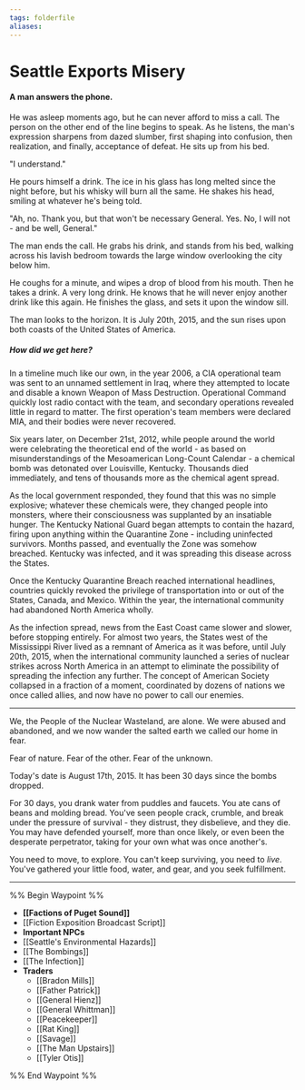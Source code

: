 ```yaml
---
tags: folderfile
aliases:
---
```


# Seattle Exports Misery
#### A man answers the phone. 
He was asleep moments ago, but he can never afford to miss a call. The person on the other end of the line begins to speak. As he listens, the man's expression sharpens from dazed slumber, first shaping into confusion, then realization, and finally, acceptance of defeat. He sits up from his bed.

"I understand."

He pours himself a drink. The ice in his glass has long melted since the night before, but his whisky will burn all the same. He shakes his head, smiling at whatever he's being told.

"Ah, no. Thank you, but that won't be necessary General. Yes. No, I will not - and be well, General."

The man ends the call. He grabs his drink, and stands from his bed, walking across his lavish bedroom towards the large window overlooking the city below him.

He coughs for a minute, and wipes a drop of blood from his mouth. Then he takes a drink. A very long drink. He knows that he will never enjoy another drink like this again. He finishes the glass, and sets it upon the window sill.

The man looks to the horizon. It is July 20th, 2015, and the sun rises upon both coasts of the United States of America.

##### How did we get here?
In a timeline much like our own, in the year 2006, a CIA operational team was sent to an unnamed settlement in Iraq, where they attempted to locate and disable a known Weapon of Mass Destruction. Operational Command quickly lost radio contact with the team, and secondary operations revealed little in regard to matter. The first operation's team members were declared MIA, and their bodies were never recovered.

Six years later, on December 21st, 2012, while people around the world were celebrating the theoretical end of the world - as based on misunderstandings of the Mesoamerican Long-Count Calendar - a chemical bomb was detonated over Louisville, Kentucky. Thousands died immediately, and tens of thousands more as the chemical agent spread. 

As the local government responded, they found that this was no simple explosive; whatever these chemicals were, they changed people into monsters, where their consciousness was supplanted by an insatiable hunger. The Kentucky National Guard began attempts to contain the hazard, firing upon anything within the Quarantine Zone - including uninfected survivors. Months passed, and eventually the Zone was somehow breached. Kentucky was infected, and it was spreading this disease across the States.

Once the Kentucky Quarantine Breach reached international headlines, countries quickly revoked the privilege of transportation into or out of the States, Canada, and Mexico. Within the year, the international community had abandoned North America wholly.

As the infection spread, news from the East Coast came slower and slower, before stopping entirely. For almost two years, the States west of the Mississippi River lived as a remnant of America as it was before, until July 20th, 2015, when the international community launched a series of nuclear strikes across North America in an attempt to eliminate the possibility of spreading the infection any further. The concept of American Society collapsed in a fraction of a moment, coordinated by dozens of nations we once called allies, and now have no power to call our enemies. 

---

We, the People of the Nuclear Wasteland, are alone. We were abused and abandoned, and we now wander the salted earth we called our home in fear.

Fear of nature. Fear of the other. Fear of the unknown.

Today's date is August 17th, 2015. It has been 30 days since the bombs dropped.

For 30 days, you drank water from puddles and faucets. You ate cans of beans and molding bread. You've seen people crack, crumble, and break under the pressure of survival - they distrust, they disbelieve, and they die. You may have defended yourself, more than once likely, or even been the desperate perpetrator, taking for your own what was once another's.

You need to move, to explore. You can't keep surviving, you need to *live*. You've gathered your little food, water, and gear, and you seek fulfillment.

---

%% Begin Waypoint %%
- **[[Factions of Puget Sound]]**
- [[Fiction Exposition Broadcast Script]]
- **Important NPCs**
- [[Seattle's Environmental Hazards]]
- [[The Bombings]]
- [[The Infection]]
- **Traders**
	- [[Bradon Mills]]
	- [[Father Patrick]]
	- [[General Hienz]]
	- [[General Whittman]]
	- [[Peacekeeper]]
	- [[Rat King]]
	- [[Savage]]
	- [[The Man Upstairs]]
	- [[Tyler Otis]]

%% End Waypoint %%
